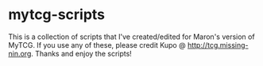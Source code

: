# mytcg-scripts

This is a collection of scripts that I've created/edited for Maron's version of MyTCG. If you use any of these, please credit Kupo @ http://tcg.missing-nin.org. Thanks and enjoy the scripts!
